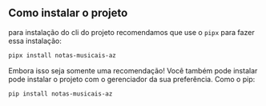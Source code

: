 ## Como instalar o projeto

para instalação do cli do projeto recomendamos que use o `pipx` para fazer essa
instalação:

```bash
pipx install notas-musicais-az
```

Embora isso seja somente uma recomendação! Você também pode instalar pode instalar
o projeto com o gerenciador da sua preferência. Como o pip:

```bash
pip install notas-musicais-az
```
